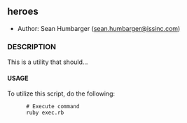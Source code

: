 ## heroes

* Author:  Sean Humbarger (sean.humbarger@issinc.com)

### DESCRIPTION
This is a utility that should...

#### USAGE
To utilize this script, do the following:

          # Execute command
          ruby exec.rb
